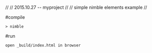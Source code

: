 //
// 2015.10.27 -- myproject
//
// 	simple nimble elements example
//


#compile

	> nimble


#run

	open _build/index.html in browser
